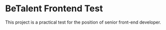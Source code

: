 # BeTalent Frontend Test

This project is a practical test for the position of senior front-end developer.
